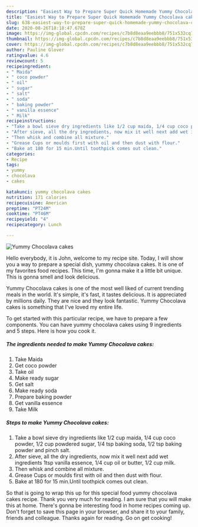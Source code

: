 ```yaml
---
description: "Easiest Way to Prepare Super Quick Homemade Yummy Chocolava cakes"
title: "Easiest Way to Prepare Super Quick Homemade Yummy Chocolava cakes"
slug: 638-easiest-way-to-prepare-super-quick-homemade-yummy-chocolava-cakes
date: 2020-08-26T18:18:47.678Z
image: https://img-global.cpcdn.com/recipes/c7b8d8eaa9eebbb8/751x532cq70/yummy-chocolava-cakes-recipe-main-photo.jpg
thumbnail: https://img-global.cpcdn.com/recipes/c7b8d8eaa9eebbb8/751x532cq70/yummy-chocolava-cakes-recipe-main-photo.jpg
cover: https://img-global.cpcdn.com/recipes/c7b8d8eaa9eebbb8/751x532cq70/yummy-chocolava-cakes-recipe-main-photo.jpg
author: Pauline Glover
ratingvalue: 4.6
reviewcount: 5
recipeingredient:
- " Maida"
- " coco powder"
- " oil"
- " sugar"
- " salt"
- " soda"
- " baking powder"
- " vanilla essence"
- " Milk"
recipeinstructions:
- "Take a bowl sieve dry ingredients like 1/2 cup maida, 1/4 cup coco powder, 1/2 cup powdered sugar, 1/4 tsp baking soda, 1/2 tsp baking powder and pinch salt."
- "After sieve, all the dry ingredients, now mix it well next add wet ingredients 1tsp vanilla essence, 1/4 cup oil or butter, 1/2 cup milk."
- "Then whisk and combine all mixture."
- "Grease Cups or moulds first with oil and then dust with flour."
- "Bake at 180 for 15 min.Until toothpick comes out clean."
categories:
- Recipe
tags:
- yummy
- chocolava
- cakes

katakunci: yummy chocolava cakes 
nutrition: 171 calories
recipecuisine: American
preptime: "PT24M"
cooktime: "PT46M"
recipeyield: "4"
recipecategory: Lunch

---
```



![Yummy Chocolava cakes](https://img-global.cpcdn.com/recipes/c7b8d8eaa9eebbb8/751x532cq70/yummy-chocolava-cakes-recipe-main-photo.jpg)

Hello everybody, it is John, welcome to my recipe site. Today, I will show you a way to prepare a special dish, yummy chocolava cakes. It is one of my favorites food recipes. This time, I'm gonna make it a little bit unique. This is gonna smell and look delicious.

Yummy Chocolava cakes is one of the most well liked of current trending meals in the world. It's simple, it's fast, it tastes delicious. It is appreciated by millions daily. They are nice and they look fantastic. Yummy Chocolava cakes is something that I've loved my entire life.




To get started with this particular recipe, we have to prepare a few components. You can have yummy chocolava cakes using 9 ingredients and 5 steps. Here is how you cook it.

<!--inarticleads1-->

##### The ingredients needed to make Yummy Chocolava cakes:

1. Take  Maida
1. Get  coco powder
1. Take  oil
1. Make ready  sugar
1. Get  salt
1. Make ready  soda
1. Prepare  baking powder
1. Get  vanilla essence
1. Take  Milk




<!--inarticleads2-->

##### Steps to make Yummy Chocolava cakes:

1. Take a bowl sieve dry ingredients like 1/2 cup maida, 1/4 cup coco powder, 1/2 cup powdered sugar, 1/4 tsp baking soda, 1/2 tsp baking powder and pinch salt.
1. After sieve, all the dry ingredients, now mix it well next add wet ingredients 1tsp vanilla essence, 1/4 cup oil or butter, 1/2 cup milk.
1. Then whisk and combine all mixture.
1. Grease Cups or moulds first with oil and then dust with flour.
1. Bake at 180 for 15 min.Until toothpick comes out clean.




So that is going to wrap this up for this special food yummy chocolava cakes recipe. Thank you very much for reading. I am sure that you will make this at home. There's gonna be interesting food in home recipes coming up. Don't forget to save this page in your browser, and share it to your family, friends and colleague. Thanks again for reading. Go on get cooking!
